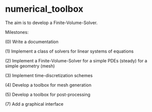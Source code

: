 # numerical_toolbox

The aim is to develop a Finite-Volume-Solver. 

Milestones:

(0) Write a documentation

(1) Implement a class of solvers for linear systems of equations 

(2) Implement a Finite-Volume-Solver for a simple PDEs (steady) for a simple geometry (mesh) 

(3) Implement time-discretization schemes 

(4) Develop a toolbox for mesh generation 

(5) Develop a toolbox for post-processing 

(7) Add a graphical interface

